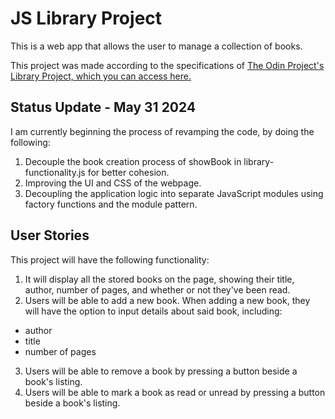 # JS Library Project
This is a web app that allows the user to manage a collection of books.

This project was made according to the specifications of [The Odin Project's Library Project, which you can access here.](https://www.theodinproject.com/lessons/node-path-javascript-library)

## Status Update - May 31 2024
I am currently beginning the process of revamping the code, by doing the following:
1. Decouple the book creation process of showBook in library-functionality.js for better cohesion.
2. Improving the UI and CSS of the webpage.
3. Decoupling the application logic into separate JavaScript modules using factory functions and the module pattern.

## User Stories
This project will have the following functionality:

1. It will display all the stored books on the page, showing their title, author, number of pages, and whether or not they've been read.
2. Users will be able to add a new book. When adding a new book, they will have the option to input details about said book, including:
- author
- title
- number of pages
3. Users will be able to remove a book by pressing a button beside a book's listing.
4. Users will be able to mark a book as read or unread by pressing a button beside a book's listing.